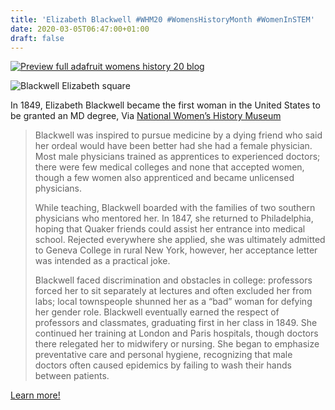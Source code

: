 ```yaml
---
title: 'Elizabeth Blackwell #WHM20 #WomensHistoryMonth #WomenInSTEM'
date: 2020-03-05T06:47:00+01:00
draft: false
---
```


[![Preview full adafruit womens history 20 blog](https://cdn-blog.adafruit.com/uploads/2020/03/Ipreview-full-adafruit_womens_history_20_blog.jpg "preview-full-adafruit_womens_history_20_blog.jpg")](https://blog.adafruit.com/category/womens-history-month/)

![Blackwell Elizabeth square](https://cdn-blog.adafruit.com/uploads/2020/03/IBlackwell_Elizabeth-square.jpg "Blackwell_Elizabeth square.jpg")

In 1849, Elizabeth Blackwell became the first woman in the United States to be granted an MD degree, Via [National Women’s History Museum](https://www.womenshistory.org/education-resources/biographies/elizabeth-blackwell)

> Blackwell was inspired to pursue medicine by a dying friend who said her ordeal would have been better had she had a female physician. Most male physicians trained as apprentices to experienced doctors; there were few medical colleges and none that accepted women, though a few women also apprenticed and became unlicensed physicians.
> 
> While teaching, Blackwell boarded with the families of two southern physicians who mentored her. In 1847, she returned to Philadelphia, hoping that Quaker friends could assist her entrance into medical school. Rejected everywhere she applied, she was ultimately admitted to Geneva College in rural New York, however, her acceptance letter was intended as a practical joke.
> 
> Blackwell faced discrimination and obstacles in college: professors forced her to sit separately at lectures and often excluded her from labs; local townspeople shunned her as a “bad” woman for defying her gender role. Blackwell eventually earned the respect of professors and classmates, graduating first in her class in 1849. She continued her training at London and Paris hospitals, though doctors there relegated her to midwifery or nursing. She began to emphasize preventative care and personal hygiene, recognizing that male doctors often caused epidemics by failing to wash their hands between patients.

[Learn more!](https://www.womenshistory.org/education-resources/biographies/elizabeth-blackwell)